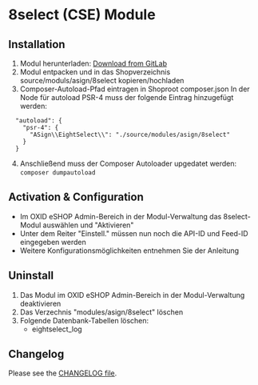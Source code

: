 # 8select (CSE) Module

## Installation

1. Modul herunterladen: [Download from GitLab](https://gitlab.com/a-sign/oxid-modules/8select/-/archive/master/8select-master.zip)
2. Modul entpacken und in das Shopverzeichnis source/moduls/asign/8select kopieren/hochladen
3. Composer-Autoload-Pfad eintragen in Shoproot composer.json
In der Node für autoload PSR-4 muss der folgende Eintrag hinzugefügt werden:
```
  "autoload": {
    "psr-4": {
      "ASign\\EightSelect\\": "./source/modules/asign/8select"
    }
  }
```
4. Anschließend muss der Composer Autoloader upgedatet werden: `composer dumpautoload`

## Activation & Configuration

- Im OXID eSHOP Admin-Bereich in der Modul-Verwaltung das 8select-Modul auswählen und "Aktivieren"
- Unter dem Reiter "Einstell." müssen nun noch die API-ID und Feed-ID eingegeben werden
- Weitere Konfigurationsmöglichkeiten entnehmen Sie der Anleitung

## Uninstall

1. Das Modul im OXID eSHOP Admin-Bereich in der Modul-Verwaltung deaktivieren
2. Das Verzechnis "modules/asign/8select" löschen
3. Folgende Datenbank-Tabellen löschen:
    - eightselect_log
    
## Changelog

Please see the [CHANGELOG file](/CHANGELOG.md).

